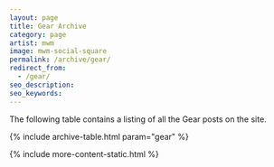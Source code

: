 ```yaml
---
layout: page
title: Gear Archive
category: page
artist: mwm
image: mwm-social-square
permalink: /archive/gear/
redirect_from:
  - /gear/
seo_description:
seo_keywords:
---
```


The following table contains a listing of all the Gear posts on the site.

{% include archive-table.html param="gear" %}

{% include more-content-static.html %}
